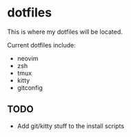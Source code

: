 # dotfiles

This is where my dotfiles will be located.

Current dotfiles include:
- neovim
- zsh
- tmux
- kitty
- gitconfig

## TODO

- Add git/kitty stuff to the install scripts

